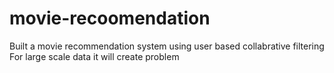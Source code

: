# movie-recoomendation
Built a movie recommendation system using user based collabrative filtering
For large scale data it will create problem
